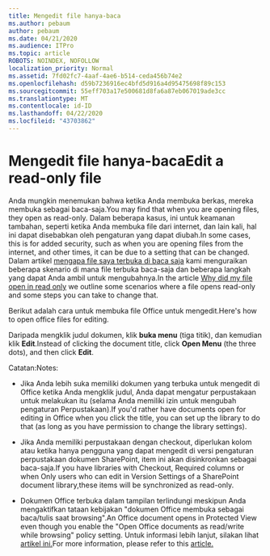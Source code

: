 ```yaml
---
title: Mengedit file hanya-baca
ms.author: pebaum
author: pebaum
ms.date: 04/21/2020
ms.audience: ITPro
ms.topic: article
ROBOTS: NOINDEX, NOFOLLOW
localization_priority: Normal
ms.assetid: 7fd02fc7-4aaf-4ae6-b514-ceda456b74e2
ms.openlocfilehash: d59b7236916ec4bfd5d916a4d95475698f89c153
ms.sourcegitcommit: 55eff703a17e500681d8fa6a87eb067019ade3cc
ms.translationtype: MT
ms.contentlocale: id-ID
ms.lasthandoff: 04/22/2020
ms.locfileid: "43703862"
---
```

# <a name="edit-a-read-only-file"></a><span data-ttu-id="82586-102">Mengedit file hanya-baca</span><span class="sxs-lookup"><span data-stu-id="82586-102">Edit a read-only file</span></span>

<span data-ttu-id="82586-103">Anda mungkin menemukan bahwa ketika Anda membuka berkas, mereka membuka sebagai baca-saja.</span><span class="sxs-lookup"><span data-stu-id="82586-103">You may find that when you are opening files, they open as read-only.</span></span> <span data-ttu-id="82586-104">Dalam beberapa kasus, ini untuk keamanan tambahan, seperti ketika Anda membuka file dari internet, dan lain kali, hal ini dapat disebabkan oleh pengaturan yang dapat diubah.</span><span class="sxs-lookup"><span data-stu-id="82586-104">In some cases, this is for added security, such as when you are opening files from the internet, and other times, it can be due to a setting that can be changed.</span></span> <span data-ttu-id="82586-105">Dalam artikel [mengapa file saya terbuka di baca saja](https://support.office.com/article/Why-did-my-file-open-read-only-3ab4b792-da50-4b38-8628-14c64e1f1d15) kami menguraikan beberapa skenario di mana file terbuka baca-saja dan beberapa langkah yang dapat Anda ambil untuk mengubahnya.</span><span class="sxs-lookup"><span data-stu-id="82586-105">In the article [Why did my file open in read only](https://support.office.com/article/Why-did-my-file-open-read-only-3ab4b792-da50-4b38-8628-14c64e1f1d15) we outline some scenarios where a file opens read-only and some steps you can take to change that.</span></span>

<span data-ttu-id="82586-106">Berikut adalah cara untuk membuka file Office untuk mengedit.</span><span class="sxs-lookup"><span data-stu-id="82586-106">Here's how to open office files for editing.</span></span>

<span data-ttu-id="82586-107">Daripada mengklik judul dokumen, klik **buka menu** (tiga titik), dan kemudian klik **Edit**.</span><span class="sxs-lookup"><span data-stu-id="82586-107">Instead of clicking the document title, click **Open Menu** (the three dots), and then click **Edit**.</span></span>

<span data-ttu-id="82586-108">Catatan:</span><span class="sxs-lookup"><span data-stu-id="82586-108">Notes:</span></span>

- <span data-ttu-id="82586-109">Jika Anda lebih suka memiliki dokumen yang terbuka untuk mengedit di Office ketika Anda mengklik judul, Anda dapat mengatur perpustakaan untuk melakukan itu (selama Anda memiliki izin untuk mengubah pengaturan Perpustakaan).</span><span class="sxs-lookup"><span data-stu-id="82586-109">If you'd rather have documents open for editing in Office when you click the title, you can set up the library to do that (as long as you have permission to change the library settings).</span></span>

- <span data-ttu-id="82586-110">Jika Anda memiliki perpustakaan dengan checkout, diperlukan kolom atau ketika hanya pengguna yang dapat mengedit di versi pengaturan perpustakaan dokumen SharePoint, item ini akan disinkronkan sebagai baca-saja.</span><span class="sxs-lookup"><span data-stu-id="82586-110">If you have libraries with Checkout, Required columns or when Only users who can edit in Version Settings of a SharePoint document library,these items will be synchronized as read-only.</span></span>

- <span data-ttu-id="82586-111">Dokumen Office terbuka dalam tampilan terlindungi meskipun Anda mengaktifkan tataan kebijakan "dokumen Office membuka sebagai baca/tulis saat browsing".</span><span class="sxs-lookup"><span data-stu-id="82586-111">An Office document opens in Protected View even though you enable the "Open Office documents as read/write while browsing" policy setting.</span></span> <span data-ttu-id="82586-112">Untuk informasi lebih lanjut, silakan lihat [artikel ini.](https://support.microsoft.com/help/983047/an-office-document-opens-in-protected-view-even-though-you-enable-the)</span><span class="sxs-lookup"><span data-stu-id="82586-112">For more information, please refer to this [article.](https://support.microsoft.com/help/983047/an-office-document-opens-in-protected-view-even-though-you-enable-the)</span></span>

